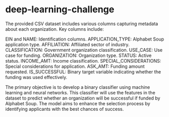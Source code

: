 # deep-learning-challenge

The provided CSV dataset includes various columns capturing metadata about each organization. Key columns include:

EIN and NAME: Identification columns.
APPLICATION_TYPE: Alphabet Soup application type.
AFFILIATION: Affiliated sector of industry.
CLASSIFICATION: Government organization classification.
USE_CASE: Use case for funding.
ORGANIZATION: Organization type.
STATUS: Active status.
INCOME_AMT: Income classification.
SPECIAL_CONSIDERATIONS: Special considerations for application.
ASK_AMT: Funding amount requested.
IS_SUCCESSFUL: Binary target variable indicating whether the funding was used effectively.

The primary objective is to develop a binary classifier using machine learning and neural networks. This classifier will use the features in the dataset to predict whether an organization will be successful if funded by Alphabet Soup. The model aims to enhance the selection process by identifying applicants with the best chances of success.
